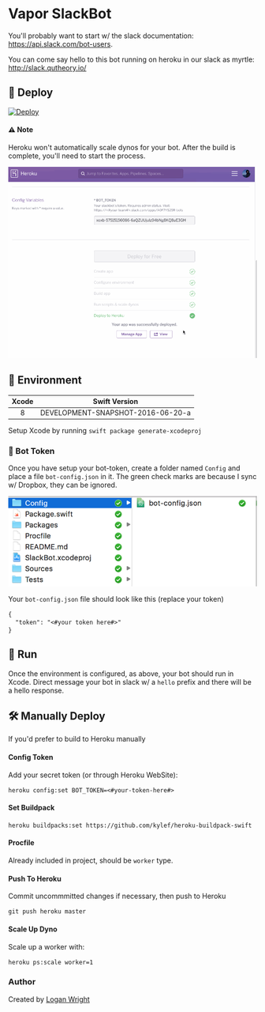 # Vapor SlackBot

You'll probably want to start w/ the slack documentation: https://api.slack.com/bot-users.

You can come say hello to this bot running on heroku in our slack as myrtle: http://slack.qutheory.io/

## 🦄 Deploy

[![Deploy](https://www.herokucdn.com/deploy/button.svg)](https://heroku.com/deploy)

#### ⚠️ Note

Heroku won't automatically scale dynos for your bot. After the build is complete, you'll need to start the process.

![start heroku bot process](/heroku-start-bot.gif)

## 🚦 Environment

| Xcode | Swift Version |
|:-:|:-:|
| 8 | DEVELOPMENT-SNAPSHOT-2016-06-20-a |

Setup Xcode by running `swift package generate-xcodeproj`

### 🔑 Bot Token

Once you have setup your bot-token, create a folder named `Config` and place a file `bot-config.json` in it. The green check marks are because I sync w/ Dropbox, they can be ignored.

![Alt text](/Images/config-structure.png?raw=true "Optional Title")

Your `bot-config.json` file should look like this (replace your token)

```
{
  "token": "<#your token here#>"
}
```

## 🏃 Run

Once the environment is configured, as above, your bot should run in Xcode. Direct message your bot in slack w/ a `hello` prefix and there will be a hello response.

## 🛠 Manually Deploy

If you'd prefer to build to Heroku manually

#### Config Token

Add your secret token (or through Heroku WebSite):

```
heroku config:set BOT_TOKEN=<#your-token-here#>
```

#### Set Buildpack

```
heroku buildpacks:set https://github.com/kylef/heroku-buildpack-swift
```

#### Procfile

Already included in project, should be `worker` type.

#### Push To Heroku

Commit uncommmitted changes if necessary, then push to Heroku

```
git push heroku master
```

#### Scale Up Dyno

Scale up a worker with:

```
heroku ps:scale worker=1
```

### Author

Created by <a href="https://twitter.com/@logmaestro">Logan Wright</a>
